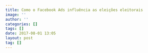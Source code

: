 ```yaml
---
title: Como o Facebook Ads influência as eleições eleitorais
image: ''
author: ''
categories: []
tags: []
date: 2017-08-01 13:05
layout: post
tag: []
---
```

